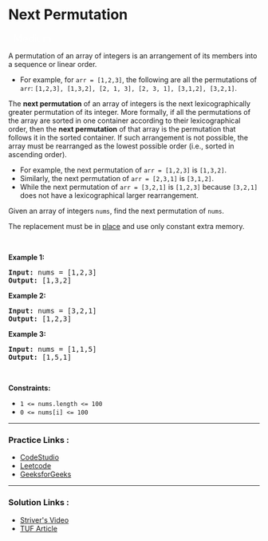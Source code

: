 
<!-- Heading -->
<h1> Next Permutation </h1>


<p style="color : rgba(255, 255, 255, 0.65);padding-bottom: 0.25rem; padding-top: 0.25rem;    padding-left: 0.625rem; padding-right: 0.625rem; display:inline; font-size: 1.25rem">Medium</p>

<br>

<!-- Problem Statement -->
A permutation of an array of integers is an arrangement of its members into a sequence or linear order.

- For example, for `arr = [1,2,3]`, the following are all the permutations of `arr`: `[1,2,3], [1,3,2], [2, 1, 3], [2, 3, 1], [3,1,2], [3,2,1]`.

The <strong>next permutation</strong> of an array of integers is the next lexicographically greater permutation of its integer. More formally, if all the permutations of the array are sorted in one container according to their lexicographical order, then the <strong>next permutation</strong> of that array is the permutation that follows it in the sorted container. If such arrangement is not possible, the array must be rearranged as the lowest possible order (i.e., sorted in ascending order).

- For example, the next permutation of `arr = [1,2,3]` is `[1,3,2]`.
- Similarly, the next permutation of `arr = [2,3,1]` is `[3,1,2]`.
- While the next permutation of `arr = [3,2,1]` is `[1,2,3]` because `[3,2,1]` does not have a lexicographical larger rearrangement.

Given an array of integers `nums`, find the next permutation of `nums`.

The replacement must be in [place](http://en.wikipedia.org/wiki/In-place_algorithm) and use only constant extra memory.

<!-- line break -->
<p>&nbsp</p>

<!-- example 1 -->
<strong>Example 1:</strong>
<pre>
<strong>Input:</strong> nums = [1,2,3]
<strong>Output:</strong> [1,3,2]
</pre>

<!-- example 2 -->
<strong>Example 2:</strong>
<pre>
<strong>Input:</strong> nums = [3,2,1]
<strong>Output:</strong> [1,2,3]
</pre>

<!-- example 3 -->
<strong>Example 3:</strong>
<pre>
<strong>Input:</strong> nums = [1,1,5]
<strong>Output:</strong> [1,5,1]
</pre>


<!-- line break -->
<p>&nbsp</p>


<!-- constraints -->
<strong>Constraints:</strong>
- `1 <= nums.length <= 100`
- `0 <= nums[i] <= 100`


<!-- horizontal rule -->
<hr>


<!-- Practice Link -->
<h3> Practice Links : </h3>

- [CodeStudio](https://www.codingninjas.com/codestudio/problems/893046?topList=striver-sde-sheet-problems&utm_source=striver&utm_medium=website)
- [Leetcode](https://leetcode.com/problems/next-permutation/)
- [GeeksforGeeks](https://practice.geeksforgeeks.org/problems/next-permutation5226/1)

<hr>

<!-- Resources -->
<h3> Solution Links : </h3>

- [Striver's Video](https://youtu.be/JDOXKqF60RQ)
- [TUF Article](https://takeuforward.org/data-structure/next_permutation-find-next-lexicographically-greater-permutation/)